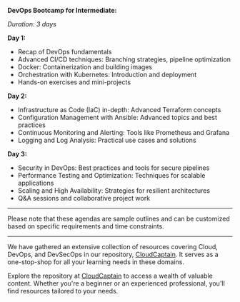 **DevOps Bootcamp for Intermediate:**

*Duration: 3 days*

**Day 1:**
- Recap of DevOps fundamentals
- Advanced CI/CD techniques: Branching strategies, pipeline optimization
- Docker: Containerization and building images
- Orchestration with Kubernetes: Introduction and deployment
- Hands-on exercises and mini-projects

**Day 2:**
- Infrastructure as Code (IaC) in-depth: Advanced Terraform concepts
- Configuration Management with Ansible: Advanced topics and best practices
- Continuous Monitoring and Alerting: Tools like Prometheus and Grafana
- Logging and Log Analysis: Practical use cases and solutions

**Day 3:**
- Security in DevOps: Best practices and tools for secure pipelines
- Performance Testing and Optimization: Techniques for scalable applications
- Scaling and High Availability: Strategies for resilient architectures
- Q&A sessions and collaborative project work

---

Please note that these agendas are sample outlines and can be customized based on specific requirements and time constraints.

---

We have gathered an extensive collection of resources covering Cloud, DevOps, and DevSecOps in our repository, [CloudCaptain](https://github.com/nomadicmehul/CloudCaptain). It serves as a one-stop-shop for all your learning needs in these domains. 

Explore the repository at [CloudCaptain](https://github.com/nomadicmehul/CloudCaptain) to access a wealth of valuable content. Whether you're a beginner or an experienced professional, you'll find resources tailored to your needs. 
